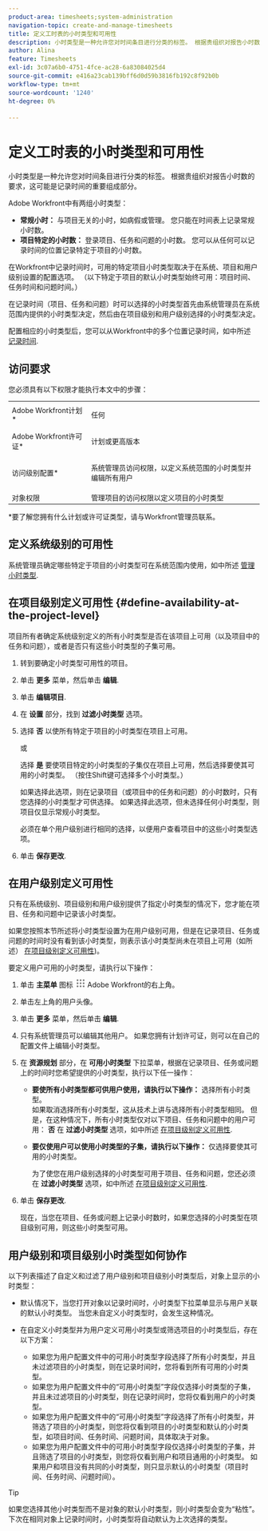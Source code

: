 ```yaml
---
product-area: timesheets;system-administration
navigation-topic: create-and-manage-timesheets
title: 定义工时表的小时类型和可用性
description: 小时类型是一种允许您对时间条目进行分类的标签。 根据贵组织对报告小时数的要求，这可能是记录时间的重要组成部分。
author: Alina
feature: Timesheets
exl-id: 3c07a6b0-4751-4fce-ac28-6a83084025d4
source-git-commit: e416a23cab139bff6d0d59b3816fb192c8f92b0b
workflow-type: tm+mt
source-wordcount: '1240'
ht-degree: 0%

---
```


# 定义工时表的小时类型和可用性

小时类型是一种允许您对时间条目进行分类的标签。 根据贵组织对报告小时数的要求，这可能是记录时间的重要组成部分。

Adobe Workfront中有两组小时类型：

* **常规小时：** 与项目无关的小时，如病假或管理。 您只能在时间表上记录常规小时数。
* **项目特定的小时数：** 登录项目、任务和问题的小时数。 您可以从任何可以记录时间的位置记录特定于项目的小时数。

在Workfront中记录时间时，可用的特定项目小时类型取决于在系统、项目和用户级别设置的配置选项。 （以下特定于项目的默认小时类型始终可用：项目时间、任务时间和问题时间。）

在记录时间（项目、任务和问题）时可以选择的小时类型首先由系统管理员在系统范围内提供的小时类型决定，然后由在项目级别和用户级别选择的小时类型决定。

配置相应的小时类型后，您可以从Workfront中的多个位置记录时间，如中所述 [记录时间](../../timesheets/create-and-manage-timesheets/log-time.md).

## 访问要求

您必须具有以下权限才能执行本文中的步骤：

<table style="table-layout:auto"> 
 <col> 
 </col> 
 <col> 
 </col> 
 <tbody> 
  <tr> 
   <td role="rowheader">Adobe Workfront计划*</td> 
   <td> <p>任何</p> </td> 
  </tr> 
  <tr> 
   <td role="rowheader">Adobe Workfront许可证*</td> 
   <td> <p>计划或更高版本</p> </td> 
  </tr> 
  <tr> 
   <td role="rowheader">访问级别配置*</td> 
   <td> <p>系统管理员访问权限，以定义系统范围的小时类型并编辑所有用户</p> </td> 
  </tr> 
  <tr> 
   <td role="rowheader">对象权限</td> 
   <td>管理项目的访问权限以定义项目的小时类型</td> 
  </tr> 
 </tbody> 
</table>

&#42;要了解您拥有什么计划或许可证类型，请与Workfront管理员联系。

## 定义系统级别的可用性

系统管理员确定哪些特定于项目的小时类型可在系统范围内使用，如中所述 [管理小时类型](../../administration-and-setup/set-up-workfront/configure-timesheets-schedules/hour-types.md).

## 在项目级别定义可用性 {#define-availability-at-the-project-level}

项目所有者确定系统级别定义的所有小时类型是否在该项目上可用（以及项目中的任务和问题），或者是否只有这些小时类型的子集可用。 

1. 转到要确定小时类型可用性的项目。
1. 单击 **更多** 菜单，然后单击 **编辑**.

1. 单击 **编辑项目**.
1. 在 **设置** 部分，找到 **过滤小时类型** 选项。

1. 选择 **否** 以使所有特定于项目的小时类型在项目上可用。

   或

   选择 **是** 要使项目特定的小时类型的子集仅在项目上可用，然后选择要使其可用的小时类型。 （按住Shift键可选择多个小时类型。）

   如果选择此选项，则在记录项目（或项目中的任务和问题）的小时数时，只有您选择的小时类型才可供选择。 如果选择此选项，但未选择任何小时类型，则项目仅显示常规小时类型。

   必须在单个用户级别进行相同的选择，以便用户查看项目中的这些小时类型选项。

1. 单击 **保存更改**.

## 在用户级别定义可用性

只有在系统级别、项目级别和用户级别提供了指定小时类型的情况下，您才能在项目、任务和问题中记录该小时类型。

如果您按照本节所述将小时类型设置为在用户级别可用，但是在记录项目、任务或问题的时间时没有看到该小时类型，则表示该小时类型尚未在项目上可用（如所述） [在项目级别定义可用性](#define-availability-at-the-project-level))。

要定义用户可用的小时类型，请执行以下操作：

1. 单击 **主菜单** 图标 ![](assets/main-menu-icon.png) Adobe Workfront的右上角。

1. 单击左上角的用户头像。
1. 单击 **更多** 菜单，然后单击 **编辑**.

1. 只有系统管理员可以编辑其他用户。 如果您拥有计划许可证，则可以在自己的配置文件上编辑小时类型。
1. 在 **资源规划** 部分，在 **可用小时类型** 下拉菜单，根据在记录项目、任务或问题上的时间时您希望提供的小时类型，执行以下任一操作：

   * **要使所有小时类型都可供用户使用，请执行以下操作：** 选择所有小时类型。\
     如果取消选择所有小时类型，这从技术上讲与选择所有小时类型相同。 但是，在这种情况下，所有小时类型仅对以下项目、任务和问题中的用户可用： **否** 在 **过滤小时类型** 选项，如中所述 [在项目级别定义可用性](#define-availability-at-the-project-level).
   * **要仅使用户可以使用小时类型的子集，请执行以下操作：** 仅选择要使其可用的小时类型。

     为了使您在用户级别选择的小时类型可用于项目、任务和问题，您还必须在 **过滤小时类型** 选项，如中所述 [在项目级别定义可用性](#define-availability-at-the-project-level).

1. 单击 **保存更改**.

   现在，当您在项目、任务或问题上记录小时数时，如果您选择的小时类型在项目级别可用，则这些小时类型可用。


## 用户级别和项目级别小时类型如何协作

以下列表描述了自定义和过滤了用户级别和项目级别小时类型后，对象上显示的小时类型：

* 默认情况下，当您打开对象以记录时间时，小时类型下拉菜单显示与用户关联的默认小时类型。 当您未自定义小时类型时，会发生这种情况。

* 在自定义小时类型并为用户定义可用小时类型或筛选项目的小时类型后，存在以下方案：

   * 如果您为用户配置文件中的可用小时类型字段选择了所有小时类型，并且未过滤项目的小时类型，则在记录时间时，您将看到所有可用的小时类型。
   * 如果您为用户配置文件中的“可用小时类型”字段仅选择小时类型的子集，并且未过滤项目的小时类型，则在记录时间时，您将仅看到用户的小时类型。
   * 如果您为用户配置文件中的“可用小时类型”字段选择了所有小时类型，并筛选了项目的小时类型，则您将仅看到项目的小时类型和默认的小时类型，如项目时间、任务时间、问题时间，具体取决于对象。
   * 如果您为用户配置文件中的可用小时类型字段仅选择小时类型的子集，并且筛选了项目的小时类型，则您将仅看到用户和项目通用的小时类型。 如果用户和项目没有共同的小时类型，则只显示默认的小时类型（项目时间、任务时间、问题时间）。

>[!TIP]
>
>   如果您选择其他小时类型而不是对象的默认小时类型，则小时类型会变为“粘性”。 下次在相同对象上记录时间时，小时类型将自动默认为上次选择的类型。

